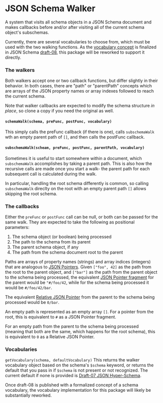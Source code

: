 # JSON Schema Walker

A system that visits all schema objects in a JSON Schema document
and makes callbacks before and/or after visiting all of the current
schema object's subschemas.

Currently, there are several vocabularies to choose from, which must
be used with the two walking functions.  As the [vocabulary concept](https://github.com/json-schema-org/json-schema-spec/issues?q=is%3Aissue+is%3Aopen+label%3Avocabulary)
is finalized in JSON Schema [draft-08](https://github.com/json-schema-org/json-schema-spec/milestone/6), this package will be reworked to support it directly.

### The walkers

Both walkers accept one or two callback functions, but differ
slightly in their behavior.  In both cases, there are "path"
or "parentPath" concepts which are arrays of the JSON property
names or array indexes followed to reach the current schema.

Note that walker callbacks are expected to modify the
schema structure _in place_, so clone a copy if you need
the original as well.

#### `schemaWalk(schema, preFunc, postFunc, vocabulary)`

This simply calls the preFunc callback (if there is one),
calls `subschemaWalk` wth an empty parent path of `[]`, and
then calls the postFunc callback.

#### `subschemaWalk(scheam, preFunc, postFunc, parentPath, vocabulary)`

Sometimes it is useful to start somewhere within a document,
which `subschemaWalk` accomplishes by taking a parent path.
This is also how the recursive calls are made once you start
a walk- the parent path for each subsequent call is calculated
during the walk.

In particular, handling the root schema differently is common,
so calling `subschemaWalk` direclty on the root with an empty
parent path `[]` allows skipping the root schema.

### The callbacks

Either the `preFunc` or `postFunc` call can be null, or both can be passed for the same walk.  They are expected to take the following
as positional parameters:

1. The schema object (or boolean) being processed
2. The path to the schema from its parent
3. The parent schema object, if any
4. The path from the schema document root to the parent

Paths are arrays of property names (strings) and array indices (integers) that are analogous to [JSON Pointers](https://tools.ietf.org/html/rfc6901).  Given `["foo", 42]` as the path from the root to the parent object, and `["bar"]` as the path from the parent object to the schema being processed, the equivalent [JSON Pointer fragment](https://tools.ietf.org/html/rfc6901#section-6) for the parent would be `"#/foo/42`, while for the schema being processed it would be `#/foo/42/bar`.

The equivalent [Relative JSON Pointer](https://tools.ietf.org/html/draft-handrews-relative-json-pointer-01) from the parent to the schema being processed would be `0/bar`.

An empty path is represented as an empty array `[]`.  For a pointer from the root, this is equivalent to `#` as a JSON Pointer fragment.  

For an empty path from the parent to the schema being processed (meaning that both are the same, which happens for the root schema), this is equivalent to `0` as a Relative JSON Pointer.

### Vocabularies

`getVocabulary(schema, defaultVocabulary)` This returns the walker vocabulary object based on the schema's `$schema` keyword, or returns the default that you pass in if `$schema` is not present or not recognized.  The current default if none is provided is [Draft-07 JSON Hyper-Schema](https://tools.ietf.org/html/draft-handrews-json-schema-hyperschema-01).

Once draft-08 is published with a formalized concept of a schema vocabulary, the vocabulary implementation for this package will likely be substantially reworked.


